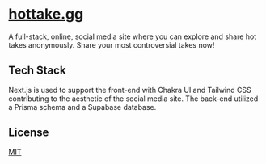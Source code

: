 # [hottake.gg](https://hottake.gg/)

A full-stack, online, social media site where you can explore and share hot takes anonymously. Share your most controversial takes now!

## Tech Stack

Next.js is used to support the front-end with Chakra UI and Tailwind CSS contributing to the aesthetic of the social media site. The back-end utilized a Prisma schema and a Supabase database. 

## License

[MIT](https://choosealicense.com/licenses/mit/)
